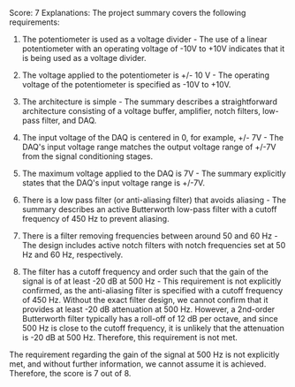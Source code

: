 Score: 7
Explanations: 
The project summary covers the following requirements:

1. The potentiometer is used as a voltage divider - The use of a linear potentiometer with an operating voltage of -10V to +10V indicates that it is being used as a voltage divider.

2. The voltage applied to the potentiometer is +/- 10 V - The operating voltage of the potentiometer is specified as -10V to +10V.

3. The architecture is simple - The summary describes a straightforward architecture consisting of a voltage buffer, amplifier, notch filters, low-pass filter, and DAQ.

4. The input voltage of the DAQ is centered in 0, for example, +/- 7V - The DAQ's input voltage range matches the output voltage range of +/-7V from the signal conditioning stages.

5. The maximum voltage applied to the DAQ is 7V - The summary explicitly states that the DAQ's input voltage range is +/-7V.

6. There is a low pass filter (or anti-aliasing filter) that avoids aliasing - The summary describes an active Butterworth low-pass filter with a cutoff frequency of 450 Hz to prevent aliasing.

7. There is a filter removing frequencies between around 50 and 60 Hz - The design includes active notch filters with notch frequencies set at 50 Hz and 60 Hz, respectively.

8. The filter has a cutoff frequency and order such that the gain of the signal is of at least -20 dB at 500 Hz - This requirement is not explicitly confirmed, as the anti-aliasing filter is specified with a cutoff frequency of 450 Hz. Without the exact filter design, we cannot confirm that it provides at least -20 dB attenuation at 500 Hz. However, a 2nd-order Butterworth filter typically has a roll-off of 12 dB per octave, and since 500 Hz is close to the cutoff frequency, it is unlikely that the attenuation is -20 dB at 500 Hz. Therefore, this requirement is not met.

The requirement regarding the gain of the signal at 500 Hz is not explicitly met, and without further information, we cannot assume it is achieved. Therefore, the score is 7 out of 8.